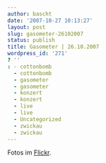 ```yaml
---
author: bascht
date: '2007-10-27 10:13:27'
layout: post
slug: gasometer-26102007
status: publish
title: Gasometer | 26.10.2007
wordpress_id: '271'
? ''
: - cottonbomb
  - cottonbomb
  - gasometer
  - gasometer
  - konzert
  - konzert
  - live
  - live
  - Uncategorized
  - zwickau
  - zwickau
---
```


Fotos im [Flickr](http://flickr.com/photos/bascht/tags/gasometer).


